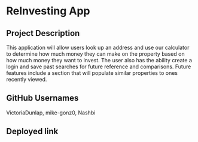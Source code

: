 # ReInvesting App

  ## Project Description
  This application will allow users look up an address and use our calculator to determine how much money they can make on the property based on how much money they want to invest. The user also has the ability create a login and save past searches for future reference and comparisons. Future features include a section that will populate similar properties to ones recently viewed.

  ## GitHub Usernames
  VictoriaDunlap, mike-gonz0, Nashbi

  ## Deployed link
   
